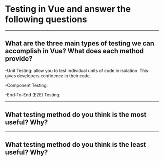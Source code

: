 # Testing in Vue and answer the following questions

---

## What are the three main types of testing we can accomplish in Vue? What does each method provide?

-Unit Testing: allow you to test individual units of code in isolation. This gives developers confidence in their code.

-Component Testing:

-End-To-End (E2E) Testing:

---

## What testing method do you think is the most useful? Why?

----

## What testing method do you think is the least useful? Why?
